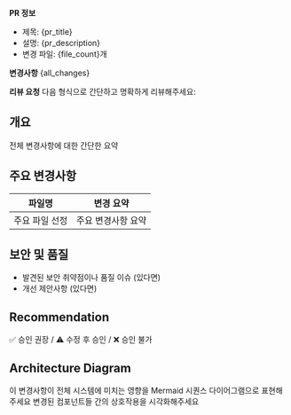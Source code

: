 **PR 정보**
- 제목: {pr_title}
- 설명: {pr_description}
- 변경 파일: {file_count}개

**변경사항**
{all_changes}

**리뷰 요청**
다음 형식으로 간단하고 명확하게 리뷰해주세요:

## 개요
전체 변경사항에 대한 간단한 요약

## 주요 변경사항
| 파일명 | 변경 요약 |
|--------|-----------|
| 주요 파일 선정 | 주요 변경사항 요약 |

## 보안 및 품질
- 발견된 보안 취약점이나 품질 이슈 (있다면)
- 개선 제안사항 (있다면)

## Recommendation
✅ 승인 권장 / ⚠️ 수정 후 승인 / ❌ 승인 불가

## Architecture Diagram
이 변경사항이 전체 시스템에 미치는 영향을 Mermaid 시퀀스 다이어그램으로 표현해주세요
변경된 컴포넌트들 간의 상호작용을 시각화해주세요
